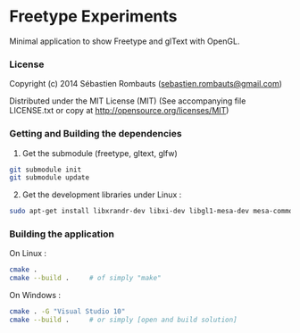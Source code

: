Freetype Experiments
====================

Minimal application to show Freetype and glText with OpenGL.

### License

Copyright (c) 2014 Sébastien Rombauts (sebastien.rombauts@gmail.com)

Distributed under the MIT License (MIT) (See accompanying file LICENSE.txt
or copy at http://opensource.org/licenses/MIT)

### Getting and Building the dependencies

1. Get the submodule (freetype, gltext, glfw)

```bash
git submodule init
git submodule update
```

2. Get the development libraries under Linux :

```bash
sudo apt-get install libxrandr-dev libxi-dev libgl1-mesa-dev mesa-common-dev
```

### Building the application

On Linux :

```bash
cmake .
cmake --build .     # of simply "make"
```

On Windows :

```bash
cmake . -G "Visual Studio 10"
cmake --build .     # or simply [open and build solution]
```
